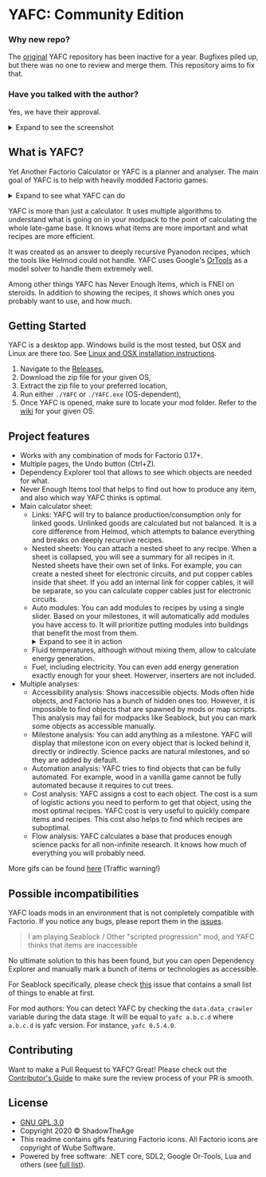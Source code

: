 # YAFC: Community Edition
### Why new repo?
The [original](https://github.com/ShadowTheAge/yafc) YAFC repository has been inactive for a year. Bugfixes piled up, but there was no one to review and merge them. This repository aims to fix that.

### Have you talked with the author?
Yes, we have their approval.
<details>
<summary>Expand to see the screenshot</summary>
<IMG src="/Docs/Media/yafc_author_approval.png"  alt="yafc_author_approval.png"/>
</details>

## What is YAFC?
Yet Another Factorio Calculator or YAFC is a planner and analyser. The main goal of YAFC is to help with heavily modded Factorio games.

<details>
<summary>Expand to see what YAFC can do</summary>
<IMG src="/Docs/Media/Main.gif"  alt="Main.gif"/>
</details>

YAFC is more than just a calculator. It uses multiple algorithms to understand what is going on in your modpack to the point of calculating the whole late-game base. It knows what items are more important and what recipes are more efficient.

It was created as an answer to deeply recursive Pyanodon recipes, which the tools like Helmod could not handle. YAFC uses Google's [OrTools](https://developers.google.com/optimization) as a model solver to handle them extremely well.

Among other things YAFC has Never Enough Items, which is FNEI on steroids. In addition to showing the recipes, it shows which ones you probably want to use, and how much.

## Getting Started

YAFC is a desktop app. Windows build is the most tested, but OSX and Linux are there too. See [Linux and OSX installation instructions](/Docs/LinuxOsxInstall.md).

1. Navigate to the [Releases](https://github.com/have-fun-was-taken/yafc-ce/releases),
2. Download the zip file for your given OS,
3. Extract the zip file to your preferred location,
4. Run either `./YAFC` or `./YAFC.exe` (OS-dependent),
5. Once YAFC is opened, make sure to locate your mod folder. Refer to the [wiki](https://wiki.factorio.com/Application_directory#Locations) for your given OS.

## Project features
- Works with any combination of mods for Factorio 0.17+.
- Multiple pages, the Undo button (Ctrl+Z).
- Dependency Explorer tool that allows to see which objects are needed for what.
- Never Enough Items tool that helps to find out how to produce any item, and also which way YAFC thinks is optimal.
- Main calculator sheet:
    - Links: YAFC will try to balance production/consumption only for linked goods. Unlinked goods are calculated but not balanced. It is a core difference from Helmod, which attempts to balance everything and breaks on deeply recursive recipes.
    - Nested sheets: You can attach a nested sheet to any recipe. When a sheet is collapsed, you will see a summary for all recipes in it. Nested sheets have their own set of links. For example, you can create a nested sheet for electronic circuits, and put copper cables inside that sheet. If you add an internal link for copper cables, it will be separate, so you can calculate copper cables just for electronic circuits.
    - Auto modules: You can add modules to recipes by using a single slider. Based on your milestones, it will automatically add modules you have access to. It will prioritize putting modules into buildings that benefit the most from them. <details><summary>Expand to see it in action</summary><IMG src="/Docs/Media/AutoModules.gif"  alt="AutoModules.gif"/></details>
    - Fluid temperatures, although without mixing them, allow to calculate energy generation.
    - Fuel, including electricity. You can even add energy generation exactly enough for your sheet. Howerver, inserters are not included.
- Multiple analyses:
    - Accessibility analysis: Shows inaccessible objects. Mods often hide objects, and Factorio has a bunch of hidden ones too. However, it is impossible to find objects that are spawned by mods or map scripts. This analysis may fail for modpacks like Seablock, but you can mark some objects as accessible manually.
    - Milestone analysis: You can add anything as a milestone. YAFC will display that milestone icon on every object that is locked behind it, directly or indirectly. Science packs are natural milestones, and so they are added by default.
    - Automation analysis: YAFC tries to find objects that can be fully automated. For example, wood in a vanilla game cannot be fully automated because it requires to cut trees.
    - Cost analysis: YAFC assigns a cost to each object. The cost is a sum of logistic actions you need to perform to get that object, using the most optimal recipes. YAFC cost is very useful to quickly compare items and recipes. This cost also helps to find which recipes are suboptimal.
    - Flow analysis: YAFC calculates a base that produces enough science packs for all non-infinite research. It knows how much of everything you will probably need.

More gifs can be found [here](/Docs/Gifs.md) (Traffic warning!)

## Possible incompatibilities

YAFC loads mods in an environment that is not completely compatible with Factorio. If you notice any bugs, please report them in the [issues](https://github.com/have-fun-was-taken/yafc-ce/issues).

> I am playing Seablock / Other "scripted progression" mod, and YAFC thinks that items are inaccessible

No ultimate solution to this has been found, but you can open Dependency Explorer and manually mark a bunch of items or technologies as accessible.

For Seablock specifically, please check [this](https://github.com/ShadowTheAge/yafc/issues/31) issue that contains a small list of things to enable at first.

For mod authors: You can detect YAFC by checking the `data.data_crawler` variable during the data stage. It will be equal to `yafc a.b.c.d` where `a.b.c.d` is yafc version. For instance, `yafc 0.5.4.0`.
	

## Contributing

Want to make a Pull Request to YAFC? Great! Please check out the [Contributor's Guide](Docs/ContributorsGuide.md) to make sure the review process of your PR is smooth.

## License
- [GNU GPL 3.0](/LICENSE)
- Copyright 2020 © ShadowTheAge
- This readme contains gifs featuring Factorio icons. All Factorio icons are copyright of Wube Software.
- Powered by free software: .NET core, SDL2, Google Or-Tools, Lua and others (see [full list](/licenses.txt)).
